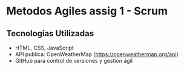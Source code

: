 # Metodos Agiles assig 1 - Scrum


## Tecnologias Utilizadas
- HTML, CSS, JavaScript
- API publica: OpenWeatherMap (https://openweathermap.org/api)
- GitHub para control de versiones y gestion ágil
